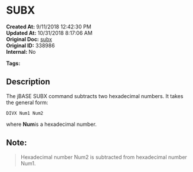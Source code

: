 # SUBX

**Created At:** 9/11/2018 12:42:30 PM  
**Updated At:** 10/31/2018 8:17:06 AM  
**Original Doc:** [subx](https://docs.jbase.com/46963-utilities/subx)  
**Original ID:** 338986  
**Internal:** No  

**Tags:**
<badge text='subtracting hexadecimal numbers' vertical='middle' />

## Description

The jBASE SUBX command subtracts two hexadecimal numbers. It takes the general form:

```
DIVX Num1 Num2
```

where **Num**is a hexadecimal number.

### 


## Note: 


> Hexadecimal number Num2 is subtracted from hexadecimal number Num1.



